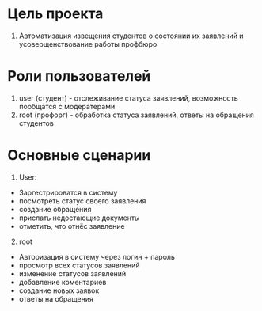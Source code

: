 # Цель проекта
1. Автоматизация извещения студентов о состоянии их заявлений и усоверщенствование работы профбюро

# Роли пользователей
1. user (студент) - отслеживание статуса заявлений, возможность пообщатся с модератерами 
2. root (профорг) - обработка статуса заявлений, ответы на обращения студентов

# Основные сценарии

1. User:
- Заргестрироватся в систему
- посмотреть статус своего заявления
- создание обращения
- прислать недостающие документы
- отметить, что отнёс заявление 

2. root
- Авторизация в систему через логин + пароль
- просмотр всех статусов заявлений
- изменение статусов заявлений 
- добавление коментариев
- создание новых заявок
- ответы на обращения